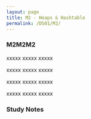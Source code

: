 ```yaml
---
layout: page
title: M2 - Heaps & Hashtable
permalink: /DS01/M2/
---
```


<h3>M2M2M2</h3>

xxxxx xxxxx xxxxx

xxxxx xxxxx xxxxx

xxxxx xxxxx xxxxx

xxxxx xxxxx xxxxx

<h3>Study Notes</h3>
